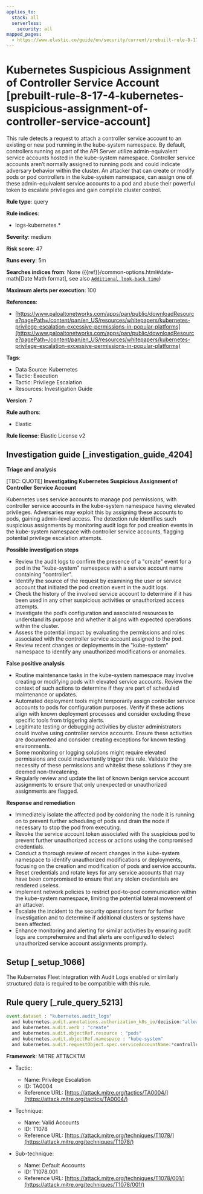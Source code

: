 ```yaml
---
applies_to:
  stack: all
  serverless:
    security: all
mapped_pages:
  - https://www.elastic.co/guide/en/security/current/prebuilt-rule-8-17-4-kubernetes-suspicious-assignment-of-controller-service-account.html
---
```


# Kubernetes Suspicious Assignment of Controller Service Account [prebuilt-rule-8-17-4-kubernetes-suspicious-assignment-of-controller-service-account]

This rule detects a request to attach a controller service account to an existing or new pod running in the kube-system namespace. By default, controllers running as part of the API Server utilize admin-equivalent service accounts hosted in the kube-system namespace. Controller service accounts aren’t normally assigned to running pods and could indicate adversary behavior within the cluster. An attacker that can create or modify pods or pod controllers in the kube-system namespace, can assign one of these admin-equivalent service accounts to a pod and abuse their powerful token to escalate privileges and gain complete cluster control.

**Rule type**: query

**Rule indices**:

* logs-kubernetes.*

**Severity**: medium

**Risk score**: 47

**Runs every**: 5m

**Searches indices from**: None ({{ref}}/common-options.html#date-math[Date Math format], see also [`Additional look-back time`](docs-content://solutions/security/detect-and-alert/create-detection-rule.md#rule-schedule))

**Maximum alerts per execution**: 100

**References**:

* [https://www.paloaltonetworks.com/apps/pan/public/downloadResource?pagePath=/content/pan/en_US/resources/whitepapers/kubernetes-privilege-escalation-excessive-permissions-in-popular-platforms](https://www.paloaltonetworks.com/apps/pan/public/downloadResource?pagePath=/content/pan/en_US/resources/whitepapers/kubernetes-privilege-escalation-excessive-permissions-in-popular-platforms)

**Tags**:

* Data Source: Kubernetes
* Tactic: Execution
* Tactic: Privilege Escalation
* Resources: Investigation Guide

**Version**: 7

**Rule authors**:

* Elastic

**Rule license**: Elastic License v2

## Investigation guide [_investigation_guide_4204]

**Triage and analysis**

[TBC: QUOTE]
**Investigating Kubernetes Suspicious Assignment of Controller Service Account**

Kubernetes uses service accounts to manage pod permissions, with controller service accounts in the kube-system namespace having elevated privileges. Adversaries may exploit this by assigning these accounts to pods, gaining admin-level access. The detection rule identifies such suspicious assignments by monitoring audit logs for pod creation events in the kube-system namespace with controller service accounts, flagging potential privilege escalation attempts.

**Possible investigation steps**

* Review the audit logs to confirm the presence of a "create" event for a pod in the "kube-system" namespace with a service account name containing "controller".
* Identify the source of the request by examining the user or service account that initiated the pod creation event in the audit logs.
* Check the history of the involved service account to determine if it has been used in any other suspicious activities or unauthorized access attempts.
* Investigate the pod’s configuration and associated resources to understand its purpose and whether it aligns with expected operations within the cluster.
* Assess the potential impact by evaluating the permissions and roles associated with the controller service account assigned to the pod.
* Review recent changes or deployments in the "kube-system" namespace to identify any unauthorized modifications or anomalies.

**False positive analysis**

* Routine maintenance tasks in the kube-system namespace may involve creating or modifying pods with elevated service accounts. Review the context of such actions to determine if they are part of scheduled maintenance or updates.
* Automated deployment tools might temporarily assign controller service accounts to pods for configuration purposes. Verify if these actions align with known deployment processes and consider excluding these specific tools from triggering alerts.
* Legitimate testing or debugging activities by cluster administrators could involve using controller service accounts. Ensure these activities are documented and consider creating exceptions for known testing environments.
* Some monitoring or logging solutions might require elevated permissions and could inadvertently trigger this rule. Validate the necessity of these permissions and whitelist these solutions if they are deemed non-threatening.
* Regularly review and update the list of known benign service account assignments to ensure that only unexpected or unauthorized assignments are flagged.

**Response and remediation**

* Immediately isolate the affected pod by cordoning the node it is running on to prevent further scheduling of pods and drain the node if necessary to stop the pod from executing.
* Revoke the service account token associated with the suspicious pod to prevent further unauthorized access or actions using the compromised credentials.
* Conduct a thorough review of recent changes in the kube-system namespace to identify unauthorized modifications or deployments, focusing on the creation and modification of pods and service accounts.
* Reset credentials and rotate keys for any service accounts that may have been compromised to ensure that any stolen credentials are rendered useless.
* Implement network policies to restrict pod-to-pod communication within the kube-system namespace, limiting the potential lateral movement of an attacker.
* Escalate the incident to the security operations team for further investigation and to determine if additional clusters or systems have been affected.
* Enhance monitoring and alerting for similar activities by ensuring audit logs are comprehensive and that alerts are configured to detect unauthorized service account assignments promptly.


## Setup [_setup_1066]

The Kubernetes Fleet integration with Audit Logs enabled or similarly structured data is required to be compatible with this rule.


## Rule query [_rule_query_5213]

```js
event.dataset : "kubernetes.audit_logs"
  and kubernetes.audit.annotations.authorization_k8s_io/decision:"allow"
  and kubernetes.audit.verb : "create"
  and kubernetes.audit.objectRef.resource : "pods"
  and kubernetes.audit.objectRef.namespace : "kube-system"
  and kubernetes.audit.requestObject.spec.serviceAccountName:*controller
```

**Framework**: MITRE ATT&CKTM

* Tactic:

    * Name: Privilege Escalation
    * ID: TA0004
    * Reference URL: [https://attack.mitre.org/tactics/TA0004/](https://attack.mitre.org/tactics/TA0004/)

* Technique:

    * Name: Valid Accounts
    * ID: T1078
    * Reference URL: [https://attack.mitre.org/techniques/T1078/](https://attack.mitre.org/techniques/T1078/)

* Sub-technique:

    * Name: Default Accounts
    * ID: T1078.001
    * Reference URL: [https://attack.mitre.org/techniques/T1078/001/](https://attack.mitre.org/techniques/T1078/001/)



